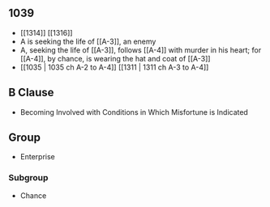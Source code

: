 ## 1039
- [[1314]] [[1316]] 
- A is seeking the life of [[A-3]], an enemy
- A, seeking the life of [[A-3]], follows [[A-4]] with murder in his heart; for [[A-4]], by chance, is wearing the hat and coat of [[A-3]]
- [[1035 | 1035 ch A-2 to A-4]] [[1311 | 1311 ch A-3 to A-4]] 

## B Clause
- Becoming Involved with Conditions in Which Misfortune is Indicated

## Group
- Enterprise

### Subgroup
- Chance

